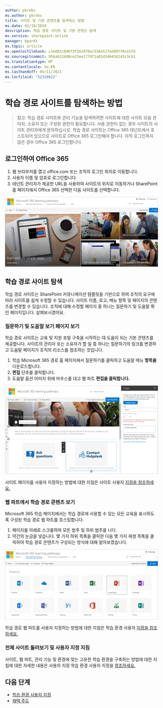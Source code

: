 ```yaml
---
author: pkrebs
ms.author: pkrebs
title: 사이트 및 기본 콘텐츠를 탐색하는 방법
ms.date: 02/10/2019
description: 학습 경로 사이트 및 기본 콘텐츠 탐색
ms.service: sharepoint-online
manager: bpardi
ms.topic: article
ms.openlocfilehash: c3e002c896f3f262970ec536e51fed997f0ce1fd
ms.sourcegitcommit: 956ab22dd8ce23ee1779f1a01d34b434243c3cb1
ms.translationtype: MT
ms.contentlocale: ko-KR
ms.lasthandoff: 05/11/2021
ms.locfileid: "52310622"
---
```

# <a name="how-to-explore-the-learning-pathways-site"></a>학습 경로 사이트를 탐색하는 방법

> 참고: 학습 경로 사이트와 관리 기능을 탐색하려면 사이트에 대한 사이트 모음 관리자, 소유자 또는 구성원 권한이 필요합니다. 사용 권한이 없는 경우 사이트의 사이트 관리자에게 문의하십시오. 학습 경로 사이트는 Office 365 테넌트에서 호스트되어 있으므로 사이트로 Office 365 로그인해야 합니다. 아직 로그인하지 않은 경우 Office 365 로그인합니다. 

## <a name="sign-in-to-office-365"></a>로그인하여 Office 365 

1.  웹 브라우저를 열고 office.com 또는 조직의 로그인 위치로 이동합니다. 
2.  사용자 이름 및 암호로 로그인합니다.
3.  테넌트 관리자가 제공한 URL을 사용하여 사이트의 위치로 이동하거나 SharePoint 홈 페이지에서 Office 365 선택한 다음 사이트를 선택합니다. 

![cg-introducing.png](media/cg-introducing.png)

## <a name="explore-the-learning-pathways-site"></a>학습 경로 사이트 탐색

학습 경로 사이트는 SharePoint 커뮤니케이션 템플릿을 기반으로 하여 조직의 요구에 따라 사이트를 쉽게 수정할 수 있습니다. 사이트 이름, 로고, 메뉴 항목 및 페이지의 콘텐츠를 변경할 수 있습니다. 조직에 대해 수정할 페이지 중 하나는 질문하기 및 도움말 확인 페이지입니다. 살펴보시겠어요.

### <a name="view-the-ask-questions-and-get-help-page"></a>질문하기 및 도움말 보기 페이지 보기

학습 경로 사이트는 교육 및 지원 포털 구축을 시작하는 데 도움이 되는 기본 콘텐츠를 제공합니다. 사이트의 관리자 또는 소유자가 할 일 중 하나는 질문하기의 링크를 변경하고 도움말  페이지가 조직의 리소스를 참조하는 것입니다. 

1.  학습 Microsoft 365 경로 홈 페이지에서 질문하기를 클릭하고 도움말 메뉴 **항목을** 다운로드합니다.
2.  **편집** 단추를 클릭합니다.
3.  도움말 옵션 이미지 위에 마우스를 대고 웹 파트 **편집을 클릭합니다.**

![cg-edithelp.png](media/cg-edithelp.png)

사이트 페이지를 사용자 지정하는 방법에 대한 지침은 사이트 사용자 [지정을 참조하세요.](custom_edithelp.md)

### <a name="view-the-learning-pathways-content-in-the-web-part"></a>웹 파트에서 학습 경로 콘텐츠 보기
Microsoft 365 학습 페이지에서는 학습 경로에 사용할 수 있는 모든 교육을 표시하도록 구성된 학습 경로 웹 파트를 호스팅합니다. 

1. 페이지를 아래로 스크롤하여 모든 범주 및 하위 범주를 니다.
2. 약간의 눈금을 넣습니다. 몇 가지 하위 목록을 클릭한 다음 몇 가지 재생 목록을 클릭하여 학습 경로 콘텐츠가 구성되는 방식에 대해 알아보겠습니다. 

![cg-gotoall.png](media/cg-gotoall.png)

학습 경로 웹 파트를 사용자 지정하는 방법에 대한 지침은 학습 환경 사용자 [지정을 참조하세요.](custom_overview.md)

### <a name="get-a-complete-site-tour-and-customization-guidance"></a>전체 사이트 둘러보기 및 사용자 지정 지침
사이트, 웹 파트, 관리 기능 및 환경에 맞는 고유한 학습 환경을 구축하는 방법에 대한 지침에 대한 자세한 내용은 사용자 지정 학습 환경 사용자 지정을 [참조하세요.](custom_overview.md)

## <a name="next-steps"></a>다음 단계
- [학습 환경 사용자 지정](custom_overview.md)
- [채택 주도](driveadoption.md) 
